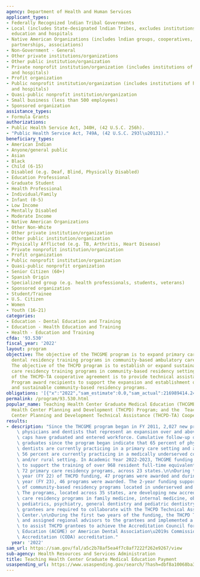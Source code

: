 ```yaml
---
agency: Department of Health and Human Services
applicant_types:
- Federally Recognized lndian Tribal Governments
- Local (includes State-designated lndian Tribes, excludes institutions of higher
  education and hospitals
- Native American Organizations (includes lndian groups, cooperatives, corporations,
  partnerships, associations)
- Non-Government - General
- Other private institutions/organizations
- Other public institution/organization
- Private nonprofit institution/organization (includes institutions of higher education
  and hospitals)
- Profit organization
- Public nonprofit institution/organization (includes institutions of higher education
  and hospitals)
- Quasi-public nonprofit institution/organization
- Small business (less than 500 employees)
- Sponsored organization
assistance_types:
- Formula Grants
authorizations:
- Public Health Service Act, 340H, (42 U.S.C. 256h).
- "Public Health Service Act, 749A, (42 U.S.C. 293l\u20131)."
beneficiary_types:
- American Indian
- Anyone/general public
- Asian
- Black
- Child (6-15)
- Disabled (e.g. Deaf, Blind, Physically Disabled)
- Education Professional
- Graduate Student
- Health Professional
- Individual/Family
- Infant (0-5)
- Low Income
- Mentally Disabled
- Moderate Income
- Native American Organizations
- Other Non-White
- Other private institution/organization
- Other public institution/organization
- Physically Afflicted (e.g. TB, Arthritis, Heart Disease)
- Private nonprofit institution/organization
- Profit organization
- Public nonprofit institution/organization
- Quasi-public nonprofit organization
- Senior Citizen (60+)
- Spanish Origin
- Specialized group (e.g. health professionals, students, veterans)
- Sponsored organization
- Student/Trainee
- U.S. Citizen
- Women
- Youth (16-21)
categories:
- Education - Dental Education and Training
- Education - Health Education and Training
- Health - Education and Training
cfda: '93.530'
fiscal_year: '2022'
layout: program
objective: The objective of the THCGME program is to expand primary care medical and
  dental residency training programs in community-based ambulatory care settings.
  The objective of the THCPD program is to establish or expand sustainable primary
  care residency training programs in community-based residency settings. The objective
  of the THCPD-TA cooperative agreement is to provide technical assistance to THCPD
  Program award recipients to support the expansion and establishment of accredited
  and sustainable community-based residency programs.
obligations: '[{"x":"2022","sam_estimate":0.0,"sam_actual":216989414.24,"usa_spending_actual":236585658.4},{"x":"2023","sam_estimate":91811325.0,"sam_actual":0.0,"usa_spending_actual":196487660.4},{"x":"2024","sam_estimate":235040000.0,"sam_actual":0.0,"usa_spending_actual":0.0}]'
permalink: /program/93.530.html
popular_name: Teaching Health Center Graduate Medical Education (THCGME) Payment Program;  Teaching
  Health Center Planning and Development (THCPD) Program; and the  Teaching Health
  Center Planning and Development Technical Assistance (THCPD-TA) Cooperative Agreement
results:
- description: "Since the THCGME program began in FY 2011, 2,027 new primary care\
    \ physicians and dentists that represent an expansion over and above current training\
    \ caps have graduated and entered workforce. Cumulative follow-up data of all\
    \ graduates since the program began indicate that 65 percent of physicians and\
    \ dentists are currently practicing in a primary care setting and approximately\
    \ 56 percent are currently practicing in a medically underserved community (MUC)\
    \ and/or rural setting. In Academic Year 2022-2023, THCGME funding is being utilized\
    \ to support the training of over 968 resident full-time equivalents (FTEs) in\
    \ 72 primary care residency programs, across 23 states.\n\nDuring the initial\
    \ year (FY 22) of THCPD funding, 47 programs were awarded and during the second\
    \ year (FY 23), 46 programs were awarded. The 2-year funding supports the establishment\
    \ of community-based residency programs located in underserved and rural communities.\
    \ The programs, located across 35 states, are developing new accredited primary\
    \ care residency programs in family medicine, internal medicine, obstetrics/gynecology,\
    \ pediatrics, psychiatry, general dentistry and pediatric dentistry.\_ All THCPD\
    \ grantees are required to collaborate with the THCPD Technical Assistance (TA)\
    \ Center.\n\nDuring the first two years of the funding, the THCPD TA Center identified\
    \ and assigned regional advisors to the grantees and implemented a portal of resources\
    \ to assist THCPD grantees to achieve the Accreditation Council for Graduate Medical\
    \ Education (ACGME) or American Dental Association\u2019s Commission on Dental\
    \ Accreditation (CODA) accreditation."
  year: '2022'
sam_url: https://sam.gov/fal/a5c2b78af5ea4f7c8af7222f262e9267/view
sub-agency: Health Resources and Services Administration
title: Teaching Health Center Graduate Medical Education Payment
usaspending_url: https://www.usaspending.gov/search/?hash=dbf8a10068ba30982c8f64eefc14b85a
---
```

